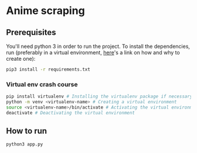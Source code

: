 # Anime scraping
## Prerequisites
You'll need python 3 in order to run the project.
To install the dependencies, run (preferably in a virtual environment, [here](https://www.freecodecamp.org/news/how-to-setup-virtual-environments-in-python/)'s a link on how and why to create one):
```sh
pip3 install -r requirements.txt
```
### Virtual env crash course
```sh
pip install virtualenv # Installing the virtualenv package if necessary
python -m venv <virtualenv-name> # Creating a virtual environment
source <virtualenv-name>/bin/activate # Activating the virtual environment
deactivate # Deactivating the virtual environment
```
## How to run
```
python3 app.py
```